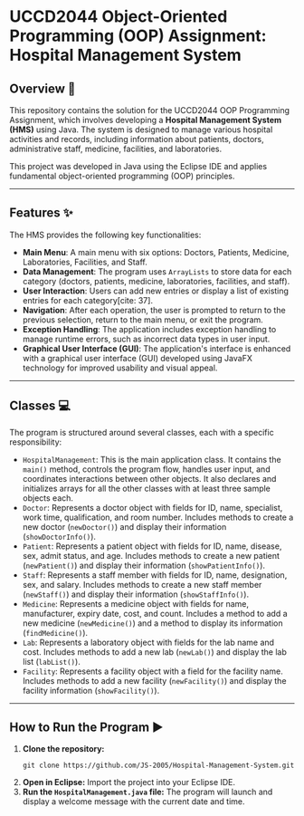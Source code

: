 
# UCCD2044 Object-Oriented Programming (OOP) Assignment: Hospital Management System

## Overview 🏥

This repository contains the solution for the UCCD2044 OOP Programming Assignment, which involves developing a **Hospital Management System (HMS)** using Java. The system is designed to manage various hospital activities and records, including information about patients, doctors, administrative staff, medicine, facilities, and laboratories.

This project was developed in Java using the Eclipse IDE and applies fundamental object-oriented programming (OOP) principles. 

---

## Features ✨

The HMS provides the following key functionalities:

* **Main Menu**: A main menu with six options: Doctors, Patients, Medicine, Laboratories, Facilities, and Staff.
* **Data Management**: The program uses `ArrayLists` to store data for each category (doctors, patients, medicine, laboratories, facilities, and staff).
* **User Interaction**: Users can add new entries or display a list of existing entries for each category[cite: 37].
* **Navigation**: After each operation, the user is prompted to return to the previous selection, return to the main menu, or exit the program.
* **Exception Handling**: The application includes exception handling to manage runtime errors, such as incorrect data types in user input.
* **Graphical User Interface (GUI)**: The application's interface is enhanced with a graphical user interface (GUI) developed using JavaFX technology for improved usability and visual appeal. 

---

## Classes 💻

The program is structured around several classes, each with a specific responsibility:

* `HospitalManagement`: This is the main application class. It contains the `main()` method, controls the program flow, handles user input, and coordinates interactions between other objects. It also declares and initializes arrays for all the other classes with at least three sample objects each.
* `Doctor`: Represents a doctor object with fields for ID, name, specialist, work time, qualification, and room number. Includes methods to create a new doctor (`newDoctor()`) and display their information (`showDoctorInfo()`).
* `Patient`: Represents a patient object with fields for ID, name, disease, sex, admit status, and age. Includes methods to create a new patient (`newPatient()`) and display their information (`showPatientInfo()`).
* `Staff`: Represents a staff member with fields for ID, name, designation, sex, and salary. Includes methods to create a new staff member (`newStaff()`) and display their information (`showStaffInfo()`).
* `Medicine`: Represents a medicine object with fields for name, manufacturer, expiry date, cost, and count. Includes a method to add a new medicine (`newMedicine()`) and a method to display its information (`findMedicine()`).
* `Lab`: Represents a laboratory object with fields for the lab name and cost. Includes methods to add a new lab (`newLab()`) and display the lab list (`labList()`).
* `Facility`: Represents a facility object with a field for the facility name. Includes methods to add a new facility (`newFacility()`) and display the facility information (`showFacility()`). 

---

## How to Run the Program ▶️

1.  **Clone the repository:**
    ```
    git clone https://github.com/JS-2005/Hospital-Management-System.git
    ```
2.  **Open in Eclipse:**
    Import the project into your Eclipse IDE.
3.  **Run the `HospitalManagement.java` file:**
    The program will launch and display a welcome message with the current date and time.
